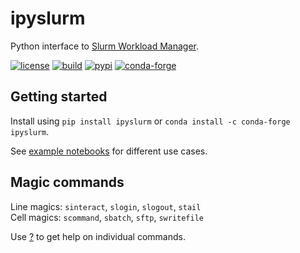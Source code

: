# ipyslurm

Python interface to [Slurm Workload Manager](https://slurm.schedmd.com).

[![license](https://img.shields.io/github/license/auneri/ipyslurm)](https://github.com/auneri/ipyslurm/blob/main/LICENSE.md)
[![build](https://img.shields.io/github/workflow/status/auneri/ipyslurm/CI)](https://github.com/auneri/ipyslurm/actions)
[![pypi](https://img.shields.io/pypi/v/ipyslurm)](https://pypi.org/project/ipyslurm)
[![conda-forge](https://img.shields.io/conda/vn/conda-forge/ipyslurm)](https://anaconda.org/conda-forge/ipyslurm)

## Getting started

Install using `pip install ipyslurm` or `conda install -c conda-forge ipyslurm`.

See [example notebooks](https://github.com/auneri/ipyslurm/tree/main/examples) for different use cases.

## Magic commands

Line magics: `sinteract`, `slogin`, `slogout`, `stail`  
Cell magics: `scommand`, `sbatch`, `sftp`, `swritefile`

Use [?](http://ipython.readthedocs.io/en/stable/interactive/tutorial.html#exploring-your-objects) to get help on individual commands.
